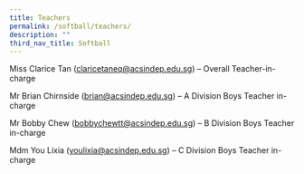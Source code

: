 ```yaml
---
title: Teachers
permalink: /softball/teachers/
description: ""
third_nav_title: Softball
---
```

Miss Clarice Tan ([claricetaneq@acsindep.edu.sg](mailto:claricetaneq@acsindep.edu.sg)) – Overall Teacher-in-charge

Mr Brian Chirnside ([brian@acsindep.edu.sg](mailto:brian@acsindep.edu.sg)) – A Division Boys Teacher in-charge

Mr Bobby Chew ([bobbychewtt@acsindep.edu.sg](mailto:bobbychewtt@acsindep.edu.sg)) – B Division Boys Teacher in-charge

Mdm You Lixia ([youlixia@acsindep.edu.sg](mailto:youlixia@acsindep.edu.sg)) – C Division Boys Teacher in-charge